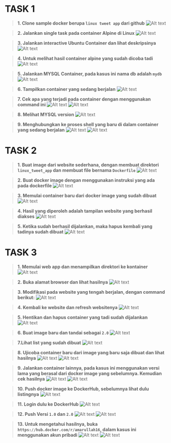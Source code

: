 # TASK 1
>**1. Clone sample docker berupa `linux tweet app` dari github**
![Alt text](<task1/Screenshot 2023-11-21 185917.png>)

>**2. Jalankan single task pada container Alpine di Linux**
![Alt text](<task1/Screenshot 2023-11-21 190115.png>)

>**3. Jalankan interactive Ubuntu Container dan lihat deskripsinya**
![Alt text](<task1/Screenshot 2023-11-21 190259.png>)

>**4. Untuk melihat hasil container alpine yang sudah dicoba tadi**
![Alt text](<task1/Screenshot 2023-11-21 190354.png>)

>**5. Jalankan MYSQL Container, pada kasus ini nama db adalah `mydb`**
![Alt text](<task1/Screenshot 2023-11-21 190935.png>)

>**6. Tampilkan container yang sedang berjalan**
![Alt text](<task1/Screenshot 2023-11-21 191030.png>)

>**7. Cek apa yang terjadi pada container dengan menggunakan command ini**
![Alt text](<task1/Screenshot 2023-11-21 191121.png>)
![Alt text](<task1/Screenshot 2023-11-21 191213.png>)

>**8. Melihat MYSQL version**
![Alt text](<task1/Screenshot 2023-11-21 191326.png>)

>**9. Menghubungkan ke proses shell yang baru di dalam container yang sedang berjalan**
![Alt text](<task1/Screenshot 2023-11-21 191448.png>)
![Alt text](<task1/Screenshot 2023-11-21 191547.png>)

# TASK 2
>**1. Buat image dari website sederhana, dengan membuat direktori `linux_tweet_app` dan membuat file bernama `Dockerfile`**
![Alt text](<task2/Screenshot 2023-11-21 191827.png>)

>**2. Buat docker image dengan menggunakan instruksi yang ada pada dockerfile**
![Alt text](<task2/Screenshot 2023-11-21 193016.png>)

>**3. Memulai container baru dari docker image yang sudah dibuat**
![Alt text](<task2/Screenshot 2023-11-21 193157.png>)

>**4. Hasil yang diperoleh adalah tampilan website yang berhasil diakses**
![Alt text](<task2/Screenshot 2023-11-21 193227.png>)

>**5. Ketika sudah berhasil dijalankan, maka hapus kembali yang tadinya sudah dibuat**
![Alt text](<task2/Screenshot 2023-11-21 193324.png>)

# TASK 3
>**1. Memulai web app dan menampilkan direktori ke kontainer**
![Alt text](<task3/Screenshot 2023-11-21 193947.png>)

>**2. Buka alamat browser dan lihat hasilnya**
![Alt text](<task3/Screenshot 2023-11-21 194029.png>)

>**3. Modifikasi pada website yang tengah berjalan, dengan command berikut:**
![Alt text](<task3/Screenshot 2023-11-21 194158.png>)

>**4. Kembali ke website dan refresh websitenya**
![Alt text](<task3/Screenshot 2023-11-21 194229.png>)

>**5. Hentikan dan hapus container yang tadi sudah dijalankan**
![Alt text](<task3/Screenshot 2023-11-21 194527.png>)

>**6. Buat image baru dan tandai sebagai `2.0`**
![Alt text](<task3/Screenshot 2023-11-21 194647.png>)

>**7.Lihat list yang sudah dibuat**
![Alt text](<task3/Screenshot 2023-11-21 194708.png>)

>**8. Ujicoba container baru dari image yang baru saja dibuat dan lihat hasilnya**
![Alt text](<task3/Screenshot 2023-11-21 194833.png>)
![Alt text](<task3/Screenshot 2023-11-21 194851.png>)

>**9. Jalankan container lainnya, pada kasus ini menggunakan versi lama yang berasal dari docker image yang sebelumnya. Kemudian cek hasilnya**
![Alt text](<task3/Screenshot 2023-11-21 195200.png>)
![Alt text](<task3/Screenshot 2023-11-21 195227.png>)

>**10. Push docker image ke DockerHub, sebelumnya lihat dulu listingnya**
![Alt text](<task3/Screenshot 2023-11-21 195331.png>)

>**11. Login dulu ke DockerHub**
![Alt text](<task3/Screenshot 2023-11-21 200951.png>)

>**12. Push Versi `1.0` dan `2.0`**
![Alt text](<task3/Screenshot 2023-11-21 201010.png>)
![Alt text](<task3/Screenshot 2023-11-21 201049.png>)

>**13. Untuk mengetahui hasilnya, buka `https://hub.docker.com/r/amarullah16`, dalam kasus ini menggunakan akun pribadi**
![Alt text](<task3/Screenshot 2023-11-21 201135.png>)
![Alt text](task3/image.png)
